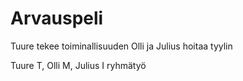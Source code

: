 # Arvauspeli

Tuure tekee toiminallisuuden
Olli ja Julius hoitaa tyylin

Tuure T, Olli M, Julius I
ryhmätyö
